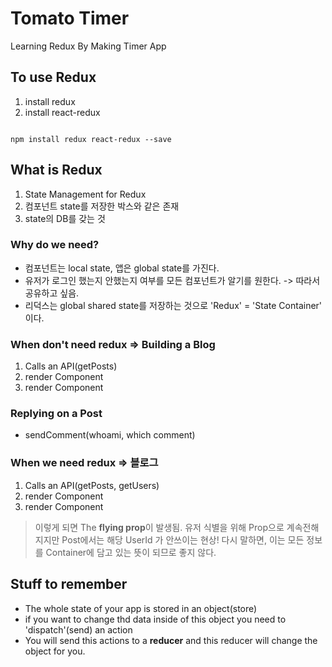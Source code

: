 # Tomato Timer

Learning Redux By Making Timer App

## To use Redux
1. install redux
2. install react-redux
<pre><code>
npm install redux react-redux --save
</code></pre>


## What is Redux
1. State Management for Redux
2. 컴포넌트 state를 저장한 박스와 같은 존재
3. state의 DB를 갖는 것

### Why do we need?
- 컴포넌트는 local state, 앱은 global state를 가진다.
- 유저가 로그인 했는지 안했는지 여부를 모든 컴포넌트가 알기를 원한다. -> 따라서 공유하고 싶음.
- 리덕스는 global shared state를 저장하는 것으로 'Redux' = 'State Container' 이다.

### When don't need redux => Building a Blog
1. Calls an API(getPosts)
2. render <Post /> Component
3. render <Comment /> Component

### Replying on a Post
- sendComment(whoami, which comment)

### When we need redux => 블로그
1. Calls an API(getPosts, getUsers)
2. render <Post /> Component
3. render <Comment /> Component
> 이렇게 되면 The **flying prop**이 발생됨. 유저 식별을 위해 Prop으로 계속전해지지만 Post에서는 해당 UserId 가 안쓰이는 현상! 
다시 말하면, 이는 모든 정보를 Container에 담고 있는 뜻이 되므로 좋지 않다.

## Stuff to remember
- The whole state of your app is stored in an object(store)
- if you want to change thd data inside of this object you need to 'dispatch'(send) an action
- You will send this actions to a **reducer** and this reducer will change the object for you.


